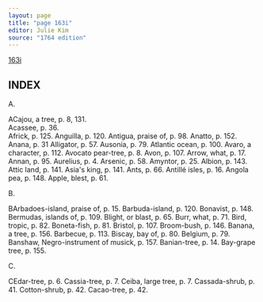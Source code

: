```yaml
---
layout: page
title: "page 163i"
editor: Julie Kim
source: "1764 edition"
---
```


[163i]()

## INDEX

A.

ACajou, a tree, p. 8, 131.  
Acassee, p. 36.  
Africk, p. 125.
Anguilla, p. 120.
Antigua, praise of, p. 98.
Anatto, p. 152.
Anana, p. 31
Alligator, p. 57.
Ausonia, p. 79.
Atlantic ocean, p. 100.
Avaro, a character, p. 112.
Avocato pear-tree, p. 8.
Avon, p. 107.
Arrow, what, p. 17.
Annan, p. 95.
Aurelius, p. 4.
Arsenic, p. 58.
Amyntor, p. 25.
Albion, p. 143.
Attic land, p. 141.
Asia's king, p. 141.
Ants, p. 66.
Antillé isles, p. 16.
Angola pea, p. 148.
Apple, blest, p. 61.

B.

BArbadoes-island, praise of, p. 15.
Barbuda-island, p. 120.
Bonavist, p. 148.
Bermudas, islands of, p. 109.
Blight, or blast, p. 65.
Burr, what, p. 71.
Bird, tropic, p. 82.
Boneta-fish, p. 81.
Bristol, p. 107.
Broom-bush, p. 146.
Banana, a tree, p. 156.
Barbecue, p. 113.
Biscay, bay of, p. 80.
Belgium, p. 79.
Banshaw, Negro-instrument of musick, p. 157.
Banian-tree, p. 14.
Bay-grape tree, p. 155.

C.

CEdar-tree, p. 6.
Cassia-tree, p. 7.
Ceiba, large tree, p. 7.
Cassada-shrub, p. 41.
Cotton-shrub, p. 42.
Cacao-tree, p. 42.
